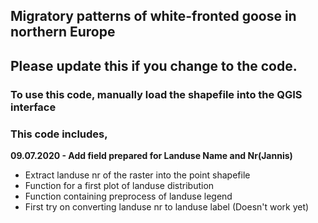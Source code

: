 ## Migratory patterns of white-fronted goose in northern Europe
## Please update this if you change to the code.

### To use this code, manually load the shapefile into the QGIS interface

### This code includes,
**09.07.2020 - Add field prepared for Landuse Name and Nr(Jannis)**
- Extract landuse nr of the raster into the point shapefile
- Function for a first plot of landuse distribution
- Function containing preprocess of landuse legend
- First try on converting landuse nr to landuse label (Doesn't work yet)
